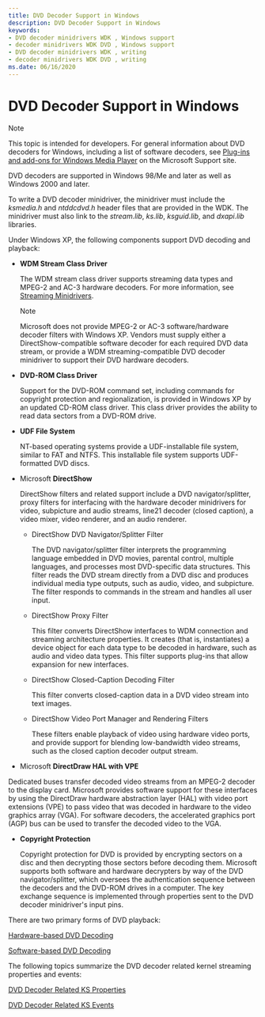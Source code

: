 ```yaml
---
title: DVD Decoder Support in Windows
description: DVD Decoder Support in Windows
keywords:
- DVD decoder minidrivers WDK , Windows support
- decoder minidrivers WDK DVD , Windows support
- DVD decoder minidrivers WDK , writing
- decoder minidrivers WDK DVD , writing
ms.date: 06/16/2020
---
```


# DVD Decoder Support in Windows

> [!NOTE]
> This topic is intended for developers. For general information about DVD decoders for Windows, including a list of software decoders, see [Plug-ins and add-ons for Windows Media Player](https://support.microsoft.com/help/17948/plug-ins-and-add-ons-for-windows-media-player) on the Microsoft Support site.

DVD decoders are supported in Windows 98/Me and later as well as Windows 2000 and later.

To write a DVD decoder minidriver, the minidriver must include the *ksmedia.h* and *ntddcdvd.h* header files that are provided in the WDK. The minidriver must also link to the *stream.lib*, *ks.lib*, *ksguid.lib*, and *dxapi.lib* libraries.

Under Windows XP, the following components support DVD decoding and playback:

- **WDM Stream Class Driver**

    The WDM stream class driver supports streaming data types and MPEG-2 and AC-3 hardware decoders. For more information, see [Streaming Minidrivers](/windows-hardware/drivers/ddi/_stream/index).

    > [!NOTE]
    > Microsoft does not provide MPEG-2 or AC-3 software/hardware decoder filters with Windows XP. Vendors must supply either a DirectShow-compatible software decoder for each required DVD data stream, or provide a WDM streaming-compatible DVD decoder minidriver to support their DVD hardware decoders.

- **DVD-ROM Class Driver**

    Support for the DVD-ROM command set, including commands for copyright protection and regionalization, is provided in Windows XP by an updated CD-ROM class driver. This class driver provides the ability to read data sectors from a DVD-ROM drive.

- **UDF File System**

    NT-based operating systems provide a UDF-installable file system, similar to FAT and NTFS. This installable file system supports UDF-formatted DVD discs.

- Microsoft **DirectShow**

  DirectShow filters and related support include a DVD navigator/splitter, proxy filters for interfacing with the hardware decoder minidrivers for video, subpicture and audio streams, line21 decoder (closed caption), a video mixer, video renderer, and an audio renderer.

  - DirectShow DVD Navigator/Splitter Filter

    The DVD navigator/splitter filter interprets the programming language embedded in DVD movies, parental control, multiple languages, and processes most DVD-specific data structures. This filter reads the DVD stream directly from a DVD disc and produces individual media type outputs, such as audio, video, and subpicture. The filter responds to commands in the stream and handles all user input.

  - DirectShow Proxy Filter

    This filter converts DirectShow interfaces to WDM connection and streaming architecture properties. It creates (that is, instantiates) a device object for each data type to be decoded in hardware, such as audio and video data types. This filter supports plug-ins that allow expansion for new interfaces.

  - DirectShow Closed-Caption Decoding Filter

    This filter converts closed-caption data in a DVD video stream into text images.

  - DirectShow Video Port Manager and Rendering Filters

    These filters enable playback of video using hardware video ports, and provide support for blending low-bandwidth video streams, such as the closed caption decoder output stream.

- Microsoft **DirectDraw HAL with VPE**

Dedicated buses transfer decoded video streams from an MPEG-2 decoder to the display card. Microsoft provides software support for these interfaces by using the DirectDraw hardware abstraction layer (HAL) with video port extensions (VPE) to pass video that was decoded in hardware to the video graphics array (VGA). For software decoders, the accelerated graphics port (AGP) bus can be used to transfer the decoded video to the VGA.

- **Copyright Protection**

    Copyright protection for DVD is provided by encrypting sectors on a disc and then decrypting those sectors before decoding them. Microsoft supports both software and hardware decrypters by way of the DVD navigator/splitter, which oversees the authentication sequence between the decoders and the DVD-ROM drives in a computer. The key exchange sequence is implemented through properties sent to the DVD decoder minidriver's input pins.

There are two primary forms of DVD playback:

[Hardware-based DVD Decoding](hardware-based-dvd-decoding.md)

[Software-based DVD Decoding](software-based-dvd-decoding.md)

The following topics summarize the DVD decoder related kernel streaming properties and events:

[DVD Decoder Related KS Properties](dvd-decoder-related-ks-properties.md)

[DVD Decoder Related KS Events](dvd-decoder-related-ks-events.md)
